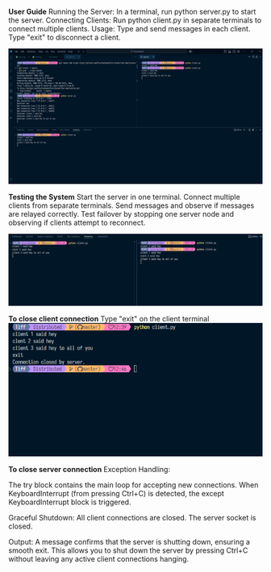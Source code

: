 **User Guide**
Running the Server:
In a terminal, run python server.py to start the server.
Connecting Clients:
Run python client.py in separate terminals to connect multiple clients.
Usage:
Type and send messages in each client. Type "exit" to disconnect a client.

![alt text](image.png)

**Testing the System** 
Start the server in one terminal.
Connect multiple clients from separate terminals.
Send messages and observe if messages are relayed correctly.
Test failover by stopping one server node and observing if clients attempt to reconnect.

![alt text](image-1.png)


**To close client connection**
Type "exit" on the client terminal 
![alt text](image-2.png)


**To close server connection**
Exception Handling:

The try block contains the main loop for accepting new connections.
When KeyboardInterrupt (from pressing Ctrl+C) is detected, the except KeyboardInterrupt block is triggered.

Graceful Shutdown:
All client connections are closed.
The server socket is closed.

Output:
A message confirms that the server is shutting down, ensuring a smooth exit.
This allows you to shut down the server by pressing Ctrl+C without leaving any active client connections hanging.
